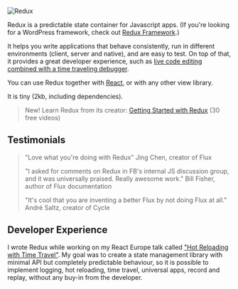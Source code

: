 ![Redux][logo]

Redux is a predictable state container for Javascript apps.
(If you're looking for a WordPress framework, check out [Redux Framework](#).)

It helps you write applications that behave consistently, run in different environments (client, server and native), and are easy to test. On top of that, it provides a great developer experience, such as [live code editing combined with a time traveling debugger](#).

You can use Redux together with [React](#), or with any other view library.

It is tiny (2kb, including dependencies).

> New! Learn Redux from its creator:
> [Getting Started with Redux](#) (30 free videos)

## Testimonials
> "Love what you're doing with Redux"
> Jing Chen, creator of Flux
>
> "I asked for comments on Redux in FB's internal JS discussion group, and it was universally praised. Really awesome work."
> Bill Fisher, author of Flux documentation
>
> "It's cool that you are inventing a better Flux by not doing Flux at all."
> André Saltz, creator of Cycle

## Developer Experience
I wrote Redux while working on my React Europe talk called ["Hot Reloading with Time Travel"](#). My goal was to create a state management library with minimal API but completely predictable behaviour, so it is possible to implement logging, hot reloading, time travel, universal apps, record and replay, without any buy-in from the developer.

[logo]: https://camo.githubusercontent.com/f28b5bc7822f1b7bb28a96d8d09e7d79169248fc/687474703a2f2f692e696d6775722e636f6d2f4a65567164514d2e706e67 "Redux Logo"